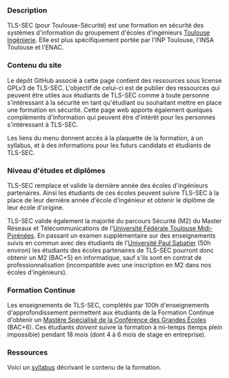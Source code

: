 ### Description
TLS-SEC (pour Toulouse-Sécurité) est une formation en sécurité des systèmes d'information du groupement d'écoles d'ingénieurs [Toulouse Ingénierie](http://www.univ-toulouse.fr/universite/actualites/le-collegium-toulouse-ingenierie). Elle est plus spécifiquement portée par l'INP Toulouse, l'INSA Toulouse et l'ENAC. 

### Contenu du site

Le dépôt GitHub associé à cette page contient des ressources sous license GPLv3 de TLS-SEC. L'objectif de celui-ci est de publier des ressources qui peuvent être utiles aux étudiants de TLS-SEC comme à toute personne s'intéressant à la sécurité en tant qu'étudiant ou souhaitant mettre en place une formation en sécurité. Cette page web apporte également quelques compléments d'information qui peuvent être d'intérêt pour les personnes s'intéressant à TLS-SEC. 

Les liens du menu donnent accès à la plaquette de la formation, à un syllabus, et à des informations pour les futurs candidats et étudiants de TLS-SEC.

### Niveau d'études et diplômes
TLS-SEC remplace et valide la dernière année des écoles d'ingénieurs partenaires. Ainsi les étudiants de ces écoles peuvent suivre TLS-SEC à la place de leur dernière année d'école d'ingénieur et obtenir le diplôme de leur école d'origine.

TLS-SEC valide également la majorité du parcours Sécurité (M2) du Master Réseaux et Télécommunications de l'[Université Fédérale Toulouse Midi-Pyrénées](http://www.univ-toulouse.fr/). En passant un examen supplémentaire sur des enseignements suivis en commun avec des étudiants de l'[Université Paul Sabatier](http://www.univ-tlse3.fr/) (50h environ) les étudiants des écoles partenaires de TLS-SEC pourront donc obtenir un M2 (BAC+5) en informatique, sauf s'ils sont en contrat de professionnalisation (incompatible avec une inscription en M2 dans nos écoles d'ingénieurs).

### Formation Continue
Les enseignements de TLS-SEC, complétés par 100h d'enseignements d'approfondissement permettent aux étudiants de la Formation Continue d'obtenir un [Mastère Spécialisé de la Conférence des Grandes Écoles](http://www.cge.asso.fr/nos-labels/ms) (BAC+6). Ces étudiants *doivent* suivre la formation à mi-temps (temps plein impossible) pendant 18 mois (dont 4 à 6 mois de stage en entreprise).

### Ressources 

Voici un [syllabus](https://github.com/TLS-SEC/tls-sec.github.io/blob/master/documents/syllabus.pdf) décrivant le contenu de la formation.
